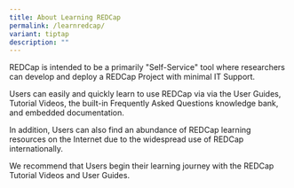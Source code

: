 ```yaml
---
title: About Learning REDCap
permalink: /learnredcap/
variant: tiptap
description: ""
---
```

<p>REDCap is intended to be a primarily "Self-Service" tool where researchers
can develop and deploy a REDCap Project with minimal IT Support.</p>
<p>Users can easily and quickly learn to use REDCap via via the User Guides,
Tutorial Videos, the built-in Frequently Asked Questions knowledge bank,
and embedded documentation.</p>
<p>In addition, Users can also find an abundance of REDCap learning resources
on the Internet due to the widespread use of REDCap internationally.</p>
<p>We recommend that Users begin their learning journey with the REDCap Tutorial
Videos and User Guides.</p>